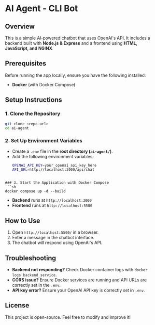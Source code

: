# AI Agent - CLI Bot

## Overview
This is a simple AI-powered chatbot that uses OpenAI's API. It includes a backend built with **Node.js & Express** and a frontend using **HTML, JavaScript, and NGINX**.

## Prerequisites
Before running the app locally, ensure you have the following installed:
- **Docker** (with Docker Compose)

## Setup Instructions

### 1. Clone the Repository
```sh
git clone <repo-url>
cd ai-agent
```

### 2. Set Up Environment Variables
- Create a `.env` file in the **root directory (`ai-agent/`)**.
- Add the following environment variables:
  ```sh
  OPENAI_API_KEY=your_openai_api_key_here
  API_URL=http://localhost:3000/api/chat
```

### 3. Start the Application with Docker Compose
```sh
docker compose up -d --build
```

- **Backend** runs at `http://localhost:3000`
- **Frontend** runs at `http://localhost:5500`

## How to Use
1. Open `http://localhost:5500/` in a browser.
2. Enter a message in the chatbot interface.
3. The chatbot will respond using OpenAI's API.

## Troubleshooting
- **Backend not responding?** Check Docker container logs with `docker logs backend_service`.
- **CORS issue?** Ensure Docker services are running and API URLs are correctly set in the `.env`.
- **API key error?** Ensure your OpenAI API key is correctly set in `.env`.

## License
This project is open-source. Feel free to modify and improve it!